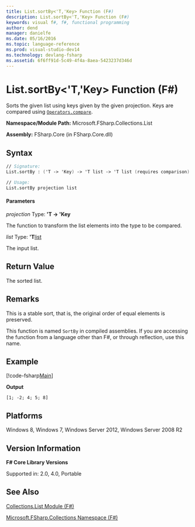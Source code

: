 ```yaml
---
title: List.sortBy<'T,'Key> Function (F#)
description: List.sortBy<'T,'Key> Function (F#)
keywords: visual f#, f#, functional programming
author: dend
manager: danielfe
ms.date: 05/16/2016
ms.topic: language-reference
ms.prod: visual-studio-dev14
ms.technology: devlang-fsharp
ms.assetid: 6f6ff91d-5c49-4f4a-8aea-5423237d346d 
---
```


# List.sortBy<'T,'Key> Function (F#)

Sorts the given list using keys given by the given projection. Keys are compared using [`Operators.compare`](https://msdn.microsoft.com/library/295e1320-0955-4c3d-ac31-288fa80a658c).

**Namespace/Module Path:** Microsoft.FSharp.Collections.List

**Assembly:** FSharp.Core (in FSharp.Core.dll)


## Syntax

```fsharp
// Signature:
List.sortBy : ('T -> 'Key) -> 'T list -> 'T list (requires comparison)

// Usage:
List.sortBy projection list
```

#### Parameters
*projection*
Type: **'T -&gt; 'Key**


The function to transform the list elements into the type to be compared.


*list*
Type: **'T**[list](https://msdn.microsoft.com/library/c627b668-477b-4409-91ed-06d7f1b3e4a7)


The input list.

## Return Value

The sorted list.

## Remarks

This is a stable sort, that is, the original order of equal elements is preserved.

This function is named `SortBy` in compiled assemblies. If you are accessing the function from a language other than F#, or through reflection, use this name.

## Example

[!code-fsharp[Main](~/samples/snippets/fsharp/lists/snippet6.fs)]

**Output**

```
[1; -2; 4; 5; 8]
```

## Platforms
Windows 8, Windows 7, Windows Server 2012, Windows Server 2008 R2


## Version Information
**F# Core Library Versions**

Supported in: 2.0, 4.0, Portable

## See Also
[Collections.List Module &#40;F&#35;&#41;](Collections.List-Module-%5BFSharp%5D.md)

[Microsoft.FSharp.Collections Namespace &#40;F&#35;&#41;](Microsoft.FSharp.Collections-Namespace-%5BFSharp%5D.md)